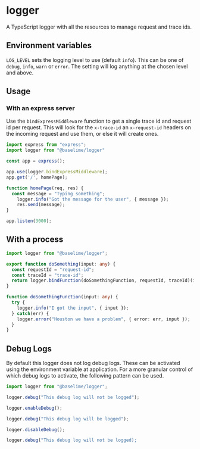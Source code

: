 # logger

A TypeScript logger with all the resources to manage request and trace ids.

## Environment variables

`LOG_LEVEL` sets the logging level to use (default `info`). This can be one of `debug`, `info`, `warn` or `error`. The setting will log anything at the chosen level and above.

## Usage

### With an express server

Use the `bindExpressMiddleware` function to get a single trace id and request id per request. This will look for the `x-trace-id` an `x-request-id` headers on the incoming request and use them, or else it will create ones.

```ts
import express from "express";
import logger from "@baselime/logger"

const app = express();

app.use(logger.bindExpressMiddleware);
app.get('/', homePage);

function homePage(req, res) {
  const message = "Typing something";
    logger.info("Got the message for the user", { message });
    res.send(message);
}

app.listen(3000);
```

## With a process

```ts
import logger from "@baselime/logger";

export function doSomething(input: any) {
  const requestId = "request-id";
  const traceId = "trace-id";
  return logger.bindFunction(doSomethingFunction, requestId, traceId)(input);
}

function doSomethingFunction(input: any) {
  try {
    logger.info("I got the input", { input });
  } catch(err) {
    logger.error("Houston we have a problem", { error: err, input });
  }
}
```

## Debug Logs

By default this logger does not log debug logs. These can be activated using the environment variable at application. For a more granular control of which debug logs to activate, the following pattern can be used.

```ts
import logger from "@baselime/logger";

logger.debug("This debug log will not be logged");

logger.enableDebug();

logger.debug("This debug log will be logged");

logger.disableDebug();

logger.debug("This debug log will not be logged);
```

